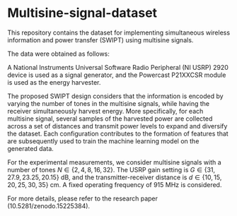 # Multisine-signal-dataset
This repository contains the dataset for implementing simultaneous wireless information and power transfer (SWIPT) using multisine signals.

The data were obtained as follows:

A National Instruments Universal Software Radio Peripheral (NI USRP) 2920 device is used as a signal generator, and the Powercast P21XXCSR module is used as the energy harvester.

The proposed SWIPT design considers that the information is encoded by varying the number of tones in the multisine signals, while having the receiver simultaneously harvest energy. More specifically, for each multisine signal, several samples of the harvested power are collected across a set of distances and transmit power levels to expand and diversify the dataset. Each configuration contributes to the formation of features that are subsequently used to train the machine learning model on the generated data.

For the experimental measurements, we consider multisine signals with a number of tones $N \in \left\lbrace 2,4,8,16,32 \right\rbrace$. The USRP gain setting is $G \in \left\lbrace 31,27.9,23.25,20.15 \right\rbrace$ dB, and the transmitter-receiver distance is $d \in \left\lbrace 10,15,20,25,30,35 \right\rbrace$ cm. A fixed operating frequency of 915 MHz is considered.

For more details, please refer to the research paper (10.5281/zenodo.15225384).

